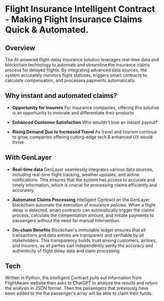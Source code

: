# Flight Insurance Intelligent Contract - Making Flight Insurance Claims Quick & Automated. 

## Overview

The AI-powered flight delay insurance solution leverages real-time data and blockchain technology to automate and streamline the insurance claims process for delayed flights. By integrating advanced data sources, the system accurately monitors flight statuses, triggers smart contracts to calculate compensation, and processes payments automatically.

## Why instant and automated claims?

* **Opportunity for Insurers**
For insurance companies, offering this solution is an opportunity to innovate and differentiate their products

* **Enhanced Customer Satisfaction**
Who wouldn’t love an instant payout?

* **Rising Demand Due to Increased Travel**
As travel and tourism continue to grow, companies offering cutting-edge tech & enhanced UX would thrive

## With GenLayer

* **Real-time data**
GenLayer seamlessly integrates various data sources, including real-time flight tracking, weather updates, and airline notifications. This ensures that the system has access to accurate and timely information, which is crucial for processing claims efficiently and accurately.

* **Automated Claims Processing**
Intelligent Contract on the GenLayer blockchain automate the execution of insurance policies. When a flight delay is detected, smart contracts can automatically trigger the claims process, calculate the compensation amount, and initiate payments to passengers without the need for manual intervention.

* **On-chain Benefits**
Blockchain's immutable ledger ensures that all transactions and data entries are transparent and verifiable by all stakeholders. This transparency builds trust among customers, airlines, and insurers, as all parties can independently verify the accuracy and authenticity of flight delay data and claim processing


## Tech

Written in Python, the Intelligent Contract pulls out information from FlightAware website then asks to ChatGPT to analyze the results and return the analysis in JSON format. Then the passengers that previously have been added to the the passenger's array will be able to claim their funds.
